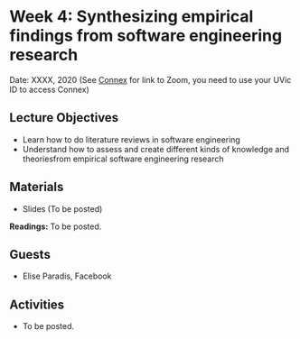 # Week 4: Synthesizing empirical findings from software engineering research

Date: XXXX, 2020
(See [Connex]( https://connex.csc.uvic.ca/portal/site/emse2020) for link to Zoom, you need to use your UVic ID to access Connex)

## Lecture Objectives
- Learn how to do literature reviews in software engineering
- Understand how to assess and create different kinds of knowledge and theoriesfrom empirical software engineering research

## Materials
- Slides (To be posted)

**Readings:**
To be posted.

## Guests
- Elise Paradis, Facebook

## Activities
- To be posted.
